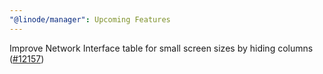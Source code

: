```yaml
---
"@linode/manager": Upcoming Features
---
```


Improve Network Interface table for small screen sizes by hiding columns ([#12157](https://github.com/linode/manager/pull/12157))
